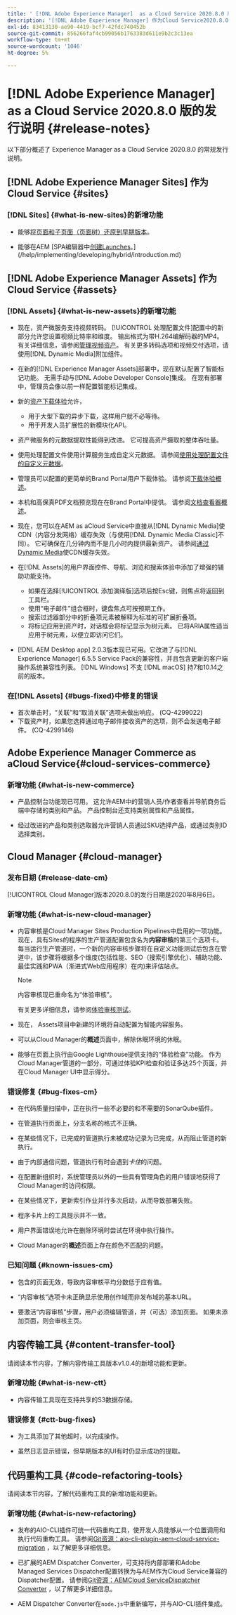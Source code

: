 ```yaml
---
title: ' [!DNL Adobe Experience Manager]  as a Cloud Service 2020.8.0 版的发行说明。'
description: '[!DNL Adobe Experience Manager] 作为Cloud Service2020.8.0发行说明。'
exl-id: 83413130-ae90-4419-bcf7-42fdc740452b
source-git-commit: 856266faf4cb99056b1763383d611e9b2c3c13ea
workflow-type: tm+mt
source-wordcount: '1046'
ht-degree: 5%

---
```


# [!DNL Adobe Experience Manager] as a Cloud Service 2020.8.0 版的发行说明 {#release-notes}

以下部分概述了 Experience Manager as a Cloud Service 2020.8.0 的常规发行说明。


## [!DNL Adobe Experience Manager Sites] 作为Cloud Service {#sites}

### [!DNL Sites] {#what-is-new-sites}的新增功能

* 能够[将页面和子页面（页面树）还原到早期版本](/help/sites-cloud/authoring/features/page-versions.md#reinstating-versions)。

* 能够在AEM [SPA编辑器中[创建Launches](/help/sites-cloud/authoring/launches/overview.md)。](/help/implementing/developing/hybrid/introduction.md)


## [!DNL Adobe Experience Manager Assets] 作为Cloud Service {#assets}

### [!DNL Assets] {#what-is-new-assets}的新增功能

* 现在，资产微服务支持视频转码。 [!UICONTROL 处理配置文件]配置中的新部分允许您设置视频比特率和维度。 输出格式为带H.264编解码器的MP4。 有关详细信息，请参阅[管理视频资产](/help/assets/manage-video-assets.md#transcode-video)。 有关更多转码选项和视频交付选项，请使用[!DNL Dynamic Media]附加组件。

* 在新的[!DNL Experience Manager Assets]部署中，现在默认配置了智能标记功能。 无需手动与[!DNL Adobe Developer Console]集成。 在现有部署中，管理员会像以前一样配置智能标记集成。

* 新的[资产下载体验](/help/assets/download-assets-from-aem.md)允许，

   * 用于大型下载的异步下载，这样用户就不必等待。
   * 用于开发人员扩展性的新模块化API。

* 资产微服务的元数据提取性能得到改进。 它可提高资产摄取的整体吞吐量。

* 使用处理配置文件使用计算服务生成自定义元数据。 请参阅[使用处理配置文件的自定义元数据](/help/assets/manage-metadata.md#metadata-compute-service)。

* 管理员可以配置的更简单的Brand Portal用户下载体验。 请参阅[下载体验概述](https://experienceleague.adobe.com/docs/experience-manager-brand-portal/using/introduction/whats-new.html#download-configurations)。

* 本机和高保真PDF文档预览现在在Brand Portal中提供。 请参阅[文档查看器概述](https://experienceleague.adobe.com/docs/experience-manager-brand-portal/using/introduction/whats-new.html#doc-viewer)。

* 现在，您可以在AEM as aCloud Service中直接从[!DNL Dynamic Media]使CDN（内容分发网络）缓存失效（与使用[!DNL Dynamic Media Classic]不同）。 它可确保在几分钟内而不是几小时内提供最新资产。 请参阅[通过Dynamic Media](/help/assets/dynamic-media/invalidate-cdn-cache-dynamic-media.md)使CDN缓存失效。

* 在[!DNL Assets]的用户界面控件、导航、浏览和搜索体验中添加了增强的辅助功能支持。

   * 如果在选择[!UICONTROL 添加演绎版]选项后按Esc键，则焦点将返回到工具栏。<!-- via CQ-4293594-->
   * 使用“电子邮件”组合框时，键盘焦点可按预期工作。<!-- via CQ-4286215 -->
   * 搜索过滤器部分中的折叠项元素被解释为标准的可扩展折叠项。<!-- via CQ-4273103 -->
   * 将标记应用到资产时，对话框会将标记显示为树元素。 已将ARIA属性适当应用于树元素，以便立即访问它们。<!-- via CQ-4272964 -->

* [!DNL AEM Desktop app] 2.0.3版本现已可用。它改进了与[!DNL Experience Manager] 6.5.5 Service Pack的兼容性，并且包含更新的客户端操作系统兼容性列表。 [!DNL Windows] 不支 [!DNL macOS] 持7和10.14之前的版本。

### 在[!DNL Assets] {#bugs-fixed}中修复的错误

* 首次单击时，“关联”和“取消关联”选项未做出响应。 (CQ-4299022)
* 下载资产时，如果您选择通过电子邮件接收资产的选项，则不会发送电子邮件。 (CQ-4299146)

## Adobe Experience Manager Commerce as aCloud Service{#cloud-services-commerce}

### 新增功能 {#what-is-new-commerce}

* 产品控制台功能现已可用。 这允许AEM中的营销人员/作者查看并导航商务后端中存储的类别和产品。 产品控制台还支持类别属性和产品属性。

* 经过改进的产品和类别选取器允许营销人员通过SKU选择产品，或通过类别ID选择类别。

## Cloud Manager {#cloud-manager}

### 发布日期 {#release-date-cm}

[!UICONTROL Cloud Manager]版本2020.8.0的发行日期是2020年8月6日。

### 新增功能 {#what-is-new-cloud-manager}

* 内容审核是Cloud Manager Sites Production Pipelines中启用的一项功能。 现在，具有Sites的程序的生产管道配置包含名为&#x200B;**内容审核**&#x200B;的第三个选项卡。 每当运行生产管道时，一个新的内容审核步骤将在自定义功能测试后包含在管道中，该步骤将根据多个维度(包括性能、SEO（搜索引擎优化）、辅助功能、最佳实践和PWA（渐进式Web应用程序）在内)来评估站点。


   >[!NOTE]
   >内容审核现已重命名为“体验审核”。

   有关更多详细信息，请参阅[体验审核测试](/help/implementing/cloud-manager/experience-audit-testing.md)。

* 现在， Assets项目中新建的环境将自动配置为智能内容服务。

* 可以从Cloud Manager的&#x200B;**概述**&#x200B;页面中，解除休眠环境的休眠。

* 能够在页面上执行由Google Lighthouse提供支持的“体验检查”功能。 作为Cloud Manager管道的一部分，可通过体验KPI检查和验证多达25个页面，并在Cloud Manager UI中显示得分。

### 错误修复 {#bug-fixes-cm}

* 在代码质量扫描中，正在执行一些不必要的和不需要的SonarQube插件。

* 在管道执行页面上，分支名称的格式不正确。

* 在某些情况下，已完成的管道执行未被成功记录为已完成，从而阻止管道的新执行。

* 由于内部通信问题，管道执行有时会遇到&#x200B;*卡住*&#x200B;的问题。

* 在配置新组织时，系统管理员以外的一些具有管理角色的用户错误地获得了Cloud Manager的访问权限。

* 在某些情况下，更新索引作业并行多次启动，从而导致部署失败。

* 程序卡片上的工具提示并不一致。

* 用户界面错误地允许在删除环境时尝试在环境中执行操作。

* Cloud Manager的&#x200B;**概述**&#x200B;页面上存在颜色不匹配的问题。

### 已知问题 {#known-issues-cm}

* 包含的页面无效，导致内容审核平均分数低于应有值。

* “内容审核”选项卡未正确显示使用创作域而非发布域的基本URL。

* 要激活“内容审核”步骤，用户必须编辑管道，并（可选）添加页面。 如果未添加页面，则会审核主页。

## 内容传输工具 {#content-transfer-tool}

请阅读本节内容，了解内容传输工具版本v1.0.4的新增功能和更新。

### 新增功能 {#what-is-new-ctt}

* 内容传输工具现在支持共享的S3数据存储。

### 错误修复 {#ctt-bug-fixes}

* 为工具添加了其他超时，以完成操作。

* 虽然日志显示错误，但早期版本的UI有时仍显示成功的提取。

## 代码重构工具 {#code-refactoring-tools}

请阅读本节内容，了解代码重构工具的新增功能和更新。

### 新增功能 {#what-is-new-refactoring}

* 发布的AIO-CLI插件可统一代码重构工具，使开发人员能够从一个位置调用和执行代码重构工具。 请参阅[Git资源：aio-cli-plugin-aem-cloud-service-migration](https://github.com/adobe/aio-cli-plugin-aem-cloud-service-migration) ，以了解更多详细信息。

* 已扩展的AEM Dispatcher Converter，可支持将内部部署和Adobe Managed Services Dispatcher配置转换为与AEM作为Cloud Service兼容的Dispatcher配置。 请参阅[Git资源：AEMCloud ServiceDispatcher Converter](https://github.com/adobe/aem-cloud-service-source-migration/tree/master/packages/dispatcher-converter) ，以了解更多详细信息。

* AEM Dispatcher Converter在` node.js `中重新编写，并与AIO-CLI插件集成。
